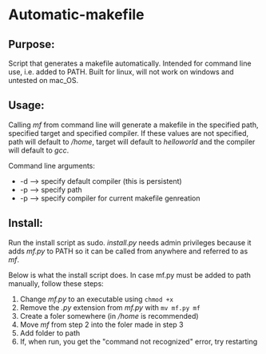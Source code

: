# Automatic-makefile

## Purpose:
Script that generates a makefile automatically. Intended for command line use, i.e. added to PATH. Built for linux, will not work on windows and untested on mac_OS.

## Usage:
Calling _mf_ from command line will generate a makefile in the specified path, specified target and specified compiler. If these values are not specified, path will default to _/home_, target will default to _helloworld_ and the compiler will default to _gcc_.

Command line arguments:
* -d --> specify default compiler (this is persistent)
* -p --> specify path
* -p --> specify compiler for current makefile genreation

## Install:
Run the install script as sudo. _install.py_ needs admin privileges because it adds _mf.py_ to PATH so it can be called from anywhere and referred to as _mf_.

Below is what the install script does. In case mf.py must be added to path manually, follow these steps:
1. Change _mf.py_ to an executable using `chmod +x`
2. Remove the _.py_ extension from _mf.py_ with `mv mf.py mf`
3. Create a foler somewhere (in _/home_ is recommended)
4. Move _mf_ from step 2 into the foler made in step 3
5. Add folder to path
6. If, when run, you get the "command not recognized" error, try restarting
